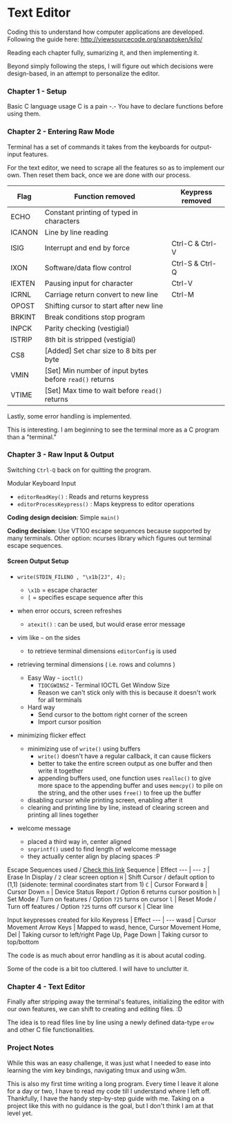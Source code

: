 # Text Editor

Coding this to understand how computer applications are developed.
Following the guide here: http://viewsourcecode.org/snaptoken/kilo/

Reading each chapter fully, sumarizing it, and then implementing it.

Beyond simply following the steps, I will figure out which decisions were design-based, in an attempt to personalize the editor.

### Chapter 1 - Setup

Basic C language usage
C is a pain -.-
You have to declare functions before using them.

### Chapter 2 - Entering Raw Mode

Terminal has a set of commands it takes from the keyboards for output-input features.

For the text editor, we need to scrape all the features so as to implement our own. Then reset them back, once we are done with our process.

Flag | Function removed | Keypress removed
--- | --- | --- |
ECHO | Constant printing of typed in characters | 
ICANON | Line by line reading | 
ISIG | Interrupt and end by force | Ctrl-C & Ctrl-V
IXON | Software/data flow control | Ctrl-S & Ctrl-Q
IEXTEN | Pausing input for character | Ctrl-V
ICRNL | Carriage return convert to new line | Ctrl-M
OPOST | Shifting cursor to start after new line |
BRKINT | Break conditions stop program |
INPCK | Parity checking (vestigial) |
ISTRIP | 8th bit is stripped (vestigial) |
CS8 | [Added] Set char size to 8 bits per byte | 
VMIN | [Set] Min number of input bytes before `read()` returns |
VTIME | [Set] Max time to wait before `read()` returns |

Lastly, some error handling is implemented.

This is interesting. I am beginning to see the terminal more as a C program than a "terminal."

### Chapter 3 - Raw Input & Output

Switching `Ctrl-Q` back on for quitting the program.

Modular Keyboard Input
- `editorReadKey()` : Reads and returns keypress
- `editorProcessKeypress()` : Maps keypress to editor operations

**Coding design decision**: Simple `main()`

**Coding decision**: Use VT100 escape sequences because supported by many terminals. Other option: ncurses library which figures out terminal escape sequences.

#### Screen Output Setup
- `write(STDIN_FILENO , "\x1b[2J", 4);` 
   - `\x1b` = escape character
   - `[` = specifies escape sequence after this

- when error occurs, screen refreshes
   - `atexit()` : can be used, but would erase error message

- vim like `~` on the sides
   - to retrieve terminal dimensions `editorConfig` is used

- retrieving terminal dimensions ( i.e. rows and columns )
	- Easy Way - `ioctl()` 
		- `TIOCGWINSZ` - Terminal IOCTL Get Window Size
		- Reason we can't stick only with this is because it doesn't work for all terminals
	- Hard way 
		- Send cursor to the bottom right corner of the screen
		- Import cursor position

- minimizing flicker effect
    - minimizing use of `write()` using buffers
        - `write()` doesn't have a regular callback, it can cause flickers
        - better to take the entire screen output as one buffer and then write it together
        - appending buffers used, one function uses `realloc()` to give more space to the appending buffer and uses `memcpy()` to pile on the string, and the other uses `free()` to free up the buffer
    - disabling cursor while printing screen, enabling after it
    - clearing and printing line by line, instead of clearing screen and printing all lines together

- welcome message
    - placed a third way in, center aligned
    - `snprintf()` used to find length of welcome message
    - they actually center align by placing spaces :P

Escape Sequences used / [Check this link](http://vt100.net/docs/vt100-ug/chapter3.html#ED)
Sequence | Effect
--- | ---
`J` | Erase In Display / `2` clear screen option
`H` |  Shift Cursor / default option to (1,1) (sidenote: terminal coordinates start from 1)
`C` | Cursor Forward
`B` | Cursor Down
`n` | Device Status Report / Option 6 returns cursor position
`h` | Set Mode / Turn on features / Option `?25` turns on cursor
`l` | Reset Mode / Turn off features / Option `?25` turns off cursor
`K` | Clear line

Input keypresses created for kilo
Keypress | Effect
--- | ---
wasd | Cursor Movement
Arrow Keys | Mapped to wasd, hence, Cursor Movement
Home, Del | Taking cursor to left/right
Page Up, Page Down | Taking cursor to top/bottom
 
The code is as much about error handling as it is about acutal coding.

Some of the code is a bit too cluttered. I will have to unclutter it.

### Chapter 4 - Text Editor

Finally after stripping away the terminal's features, initializing the editor with our own features, we can shift to creating and editing files. :D

The idea is to read files line by line using a newly defined data-type `erow` and other C file functionalities.


### Project Notes

While this was an easy challenge, it was just what I needed to ease into learning the vim key bindings, navigating tmux and using w3m. 

This is also my first time writing a long program. Every time I leave it alone for a day or two, I have to read my code till I understand where I left off. Thankfully, I have the handy step-by-step guide with me. Taking on a project like this with no guidance is the goal, but I don't think I am at that level yet.















